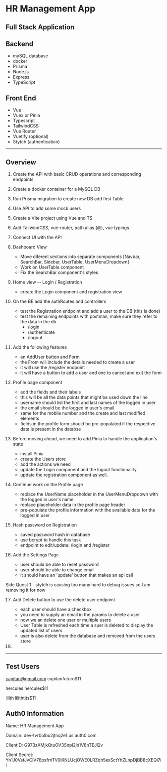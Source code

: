 # HR Management App

## Full Stack Application

## Backend

- mySQL database
- docker
- Prisma
- Node.js
- Express
- TypeScript


## Front End

- Vue
- Vuex or Pinia
- Typescript
- TailwindCSS
- Vue Router
- Vuetify (optional)
- Stytch (authentication)


-------------------------------------------------------------------

## Overview

1. Create the API with basic CRUD operations and corresponding endpoints
2. Create a docker container for a MySQL DB
3. Run Prisma migration to create new DB add first Table
4. Use API to add some mock users

5. Create a Vite project using Vue and TS
6. Add TailwindCSS, vue-router, path alias (@), vue typings
7. Connect UI with the API

8. Dashboard View
    - Move diferent sections into separate components [Navbar, SearchBar, Sidebar, UserTable, UserMenuDropdown]
    - Work on UserTable component
    - Fix the SearchBar component's styles
9. Home view -- Login / Registration
    - create the Login component and registration view

10. On the BE add the authRoutes and controllers
    - test the Registration endpoint and add a user to the DB (this is done)
    - test the remaining endpoints with postman, make sure they refer to the data in the db
        - /login
        - /authenticate
        - /logout

11. Add the following features
    - an AddUser button and Form
    - the From will include the details needed to create a user
    - it will use the /register endpoint
    - it will have a button to add a user and one to cancel and exit the form

12. Profile page component
    - add the fields and their labels
    - this will be all the data points that might be used down the line
    - username should list the first and last names of the logged in user
    - the email should be the logged in user's email
    - same for the mobile number and the create and last modified elements
    - fields in the profile form should be pre-populated if the respective data is present in the databse

13. Before moving ahead, we need to add Pinia to handle the application's state
    - install Pinia
    - create the Users store
    - add the actions we need
    - update the Login component and the logout functionality
    - update the registration component as well.

14. Continue work on the Profile page
    - replace the UserName placeholder in the UserMenuDropdown with the logged in user's name
    - replace placeholder data in the profile page header
    - pre-populate the profile information with the available data for the logged in user

15. Hash password on Registration
    - saved password hash in database
    - use bcrypt to handle this task
    - endpoint to edit/update: /login and /register

16. Add the Settings Page
    - user should be able to reset password 
    - user should be able to change email
    - it should have an 'update' button that makes an api call

Side Quest 1
    - stytch is causing too many hard to debug issues so I am removing it for now

17. Add Delete button to use the delete user endpoint
    - each user should have a checkbox
    - you need to supply an email in the params to delete a user
    - now we an delete one user or multiple users
    - User Table is refreshed each time a suer is deleted to display the updated list of users
    - user is also delete from the database and removed from the users store

18. 



----------------------------------------------------------------------------------------

## Test Users

capitan@gmail.com
capitanfuturo$11

hercules
hercules$11

lilith
lilithtits$11


## Auth0 Information

Name:
HR Management App

Domain:
dev-tvr0olbu2jtnq2e1.us.auth0.com

ClientID:
G973zXMjkQtuOV3Snpl2jn1V8nTEJl2v

Client Secret:
Yn1J0VsfJvCiV76psfrnTV0lXNLUcjOWE0LRZqh5exSctYhZLnpDjBB8cXEQi7il

